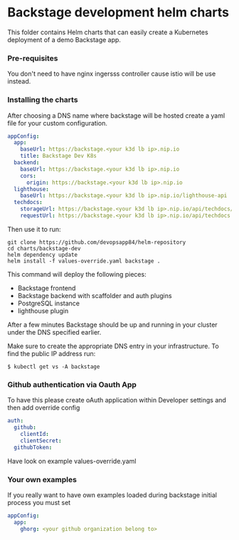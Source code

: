 # Backstage development helm charts

This folder contains Helm charts that can easily create a Kubernetes deployment of a demo Backstage app.

### Pre-requisites
You don't need to have nginx ingersss controller cause istio will be use instead.

### Installing the charts

After choosing a DNS name where backstage will be hosted create a yaml file for your custom configuration.

```yaml
appConfig:
  app:
    baseUrl: https://backstage.<your k3d lb ip>.nip.io
    title: Backstage Dev K8s
  backend:
    baseUrl: https://backstage.<your k3d lb ip>.nip.io
    cors:
      origin: https://backstage.<your k3d lb ip>.nip.io
  lighthouse:
    baseUrl: https://backstage.<your k3d lb ip>.nip.io/lighthouse-api
  techdocs:
    storageUrl: https://backstage.<your k3d lb ip>.nip.io/api/techdocs/static/docs
    requestUrl: https://backstage.<your k3d lb ip>.nip.io/api/techdocs
```

Then use it to run:

```shell
git clone https://github.com/devopsapp84/helm-repository
cd charts/backstage-dev
helm dependency update
helm install -f values-override.yaml backstage .
```

This command will deploy the following pieces:

- Backstage frontend
- Backstage backend with scaffolder and auth plugins
- PostgreSQL instance
- lighthouse plugin

After a few minutes Backstage should be up and running in your cluster under the DNS specified earlier.

Make sure to create the appropriate DNS entry in your infrastructure. To find the public IP address run:

```shell
$ kubectl get vs -A backstage
```

### Github authentication via Oauth App
To have this please create oAuth application within Developer settings and then add override config

```yaml
auth:
  github:
    clientId: 
    clientSecret: 
  githubToken: 
```

Have look on example values-override.yaml

### Your own examples
If you really want to have own examples loaded during backstage initial process you must set

```yaml
appConfig:
  app:
    ghorg: <your github organization belong to>
```
